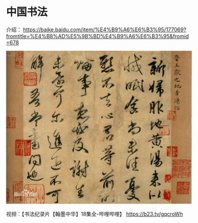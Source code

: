 # 中国书法

介绍：
<https://baike.baidu.com/item/%E4%B9%A6%E6%B3%95/177069?fromtitle=%E4%B8%AD%E5%9B%BD%E4%B9%A6%E6%B3%95&fromid=678>

![书法-01](/images/shufa-01.jpg)

视频：【书法纪录片【翰墨中华】18集全-哔哩哔哩】 <https://b23.tv/gqcroWh>
